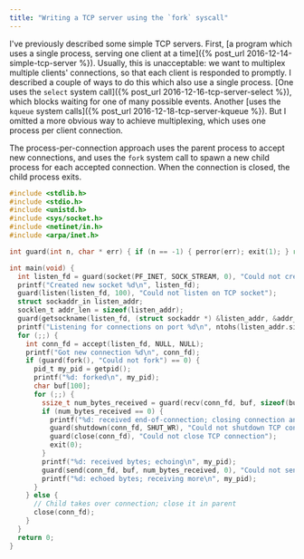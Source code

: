 ```yaml
---
title: "Writing a TCP server using the `fork` syscall"
---
```


I've previously described some simple TCP servers. First, [a program which uses a single process, serving one client at a time]({% post_url 2016-12-14-simple-tcp-server %}). Usually, this is unacceptable: we want to multiplex multiple clients' connections, so that each client is responded to promptly. I described a couple of ways to do this which also use a single process. [One uses the `select` system call]({% post_url 2016-12-16-tcp-server-select %}), which blocks waiting for one of many possible events. Another [uses the `kqueue` system calls]({% post_url 2016-12-18-tcp-server-kqueue %}). But I omitted a more obvious way to achieve multiplexing, which uses one process per client connection.

The process-per-connection approach uses the parent process to accept new connections, and uses the `fork` system call to spawn a new child process for each accepted connection. When the connection is closed, the child process exits.

```c
#include <stdlib.h>
#include <stdio.h>
#include <unistd.h>
#include <sys/socket.h>
#include <netinet/in.h>
#include <arpa/inet.h>

int guard(int n, char * err) { if (n == -1) { perror(err); exit(1); } return n; }

int main(void) {
  int listen_fd = guard(socket(PF_INET, SOCK_STREAM, 0), "Could not create TCP socket");
  printf("Created new socket %d\n", listen_fd);
  guard(listen(listen_fd, 100), "Could not listen on TCP socket");
  struct sockaddr_in listen_addr;
  socklen_t addr_len = sizeof(listen_addr);
  guard(getsockname(listen_fd, (struct sockaddr *) &listen_addr, &addr_len), "Could not get socket name");
  printf("Listening for connections on port %d\n", ntohs(listen_addr.sin_port));
  for (;;) {
    int conn_fd = accept(listen_fd, NULL, NULL);
    printf("Got new connection %d\n", conn_fd);
    if (guard(fork(), "Could not fork") == 0) {
      pid_t my_pid = getpid();
      printf("%d: forked\n", my_pid);
      char buf[100];
      for (;;) {
        ssize_t num_bytes_received = guard(recv(conn_fd, buf, sizeof(buf), 0), "Could not recv on TCP connection");
        if (num_bytes_received == 0) {
          printf("%d: received end-of-connection; closing connection and exiting\n", my_pid);
          guard(shutdown(conn_fd, SHUT_WR), "Could not shutdown TCP connection");
          guard(close(conn_fd), "Could not close TCP connection");
          exit(0);
        }
        printf("%d: received bytes; echoing\n", my_pid);
        guard(send(conn_fd, buf, num_bytes_received, 0), "Could not send to TCP connection");
        printf("%d: echoed bytes; receiving more\n", my_pid);
      }
    } else {
      // Child takes over connection; close it in parent
      close(conn_fd);
    }
  }
  return 0;
}
```
